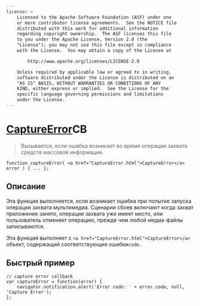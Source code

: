 ```yaml
---
license: >
    Licensed to the Apache Software Foundation (ASF) under one
    or more contributor license agreements.  See the NOTICE file
    distributed with this work for additional information
    regarding copyright ownership.  The ASF licenses this file
    to you under the Apache License, Version 2.0 (the
    "License"); you may not use this file except in compliance
    with the License.  You may obtain a copy of the License at

        http://www.apache.org/licenses/LICENSE-2.0

    Unless required by applicable law or agreed to in writing,
    software distributed under the License is distributed on an
    "AS IS" BASIS, WITHOUT WARRANTIES OR CONDITIONS OF ANY
    KIND, either express or implied.  See the License for the
    specific language governing permissions and limitations
    under the License.
---
```


# <a href="CaptureError.html">CaptureError</a>CB

> Вызывается, если ошибка возникает во время операции захвата средств массовой информации.

    function captureError( <a href="CaptureError.html">CaptureError</a> error ) { ... };
    

## Описание

Эта функция выполняется, если возникает ошибка при попытке запуска операции захвата мультимедиа. Сценарии сбоев включают когда захват приложение занято, операции захвата уже имеет место, или пользователь отменяет операцию, прежде чем любой медиа-файлы записываются.

Эта функция выполняет с `<a href="CaptureError.html">CaptureError</a>` объект, содержащий соответствующие ошибки`code`.

## Быстрый пример

    // capture error callback
    var captureError = function(error) {
        navigator.notification.alert('Error code: ' + error.code, null, 'Capture Error');
    };